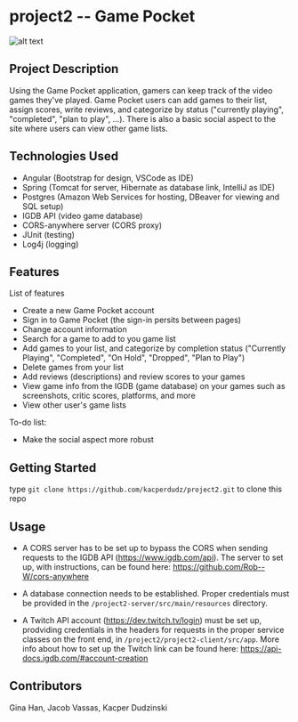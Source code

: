 # project2 -- Game Pocket

![alt text](https://github.com/kacperdudz/project2/blob/master/project2-client/src/assets/images/banner_min_light.png?raw=true)

## Project Description

Using the Game Pocket application, gamers can keep track of the video games they've played. 
Game Pocket users can add games to their list, assign scores, write reviews, and categorize by status ("currently playing", "completed", "plan to play", ...). 
There is also a basic social aspect to the site where users can view other game lists.

## Technologies Used

* Angular (Bootstrap for design, VSCode as IDE)
* Spring (Tomcat for server, Hibernate as database link, IntelliJ as IDE)
* Postgres (Amazon Web Services for hosting, DBeaver for viewing and SQL setup)
* IGDB API (video game database)
* CORS-anywhere server (CORS proxy)
* JUnit (testing)
* Log4j (logging)

## Features

List of features
* Create a new Game Pocket account
* Sign in to Game Pocket (the sign-in persits between pages)
* Change account information
* Search for a game to add to you game list
* Add games to your list, and categorize by completion status ("Currently Playing", "Completed", "On Hold", "Dropped", "Plan to Play")
* Delete games from your list
* Add reviews (descriptions) and review scores to your games
* View game info from the IGDB (game database) on your games such as screenshots, critic scores, platforms, and more
* View other user's game lists

To-do list:
* Make the social aspect more robust

## Getting Started
   
type `git clone https://github.com/kacperdudz/project2.git` to clone this repo

## Usage

- A CORS server has to be set up to bypass the CORS when sending requests to the IGDB API (https://www.igdb.com/api). The server to set up, with instructions, can be found here:
https://github.com/Rob--W/cors-anywhere

- A database connection needs to be established. Proper credentials must be provided in the `/project2-server/src/main/resources` directory.

- A Twitch API account (https://dev.twitch.tv/login) must be set up, prodviding credentials in the headers for requests in the proper service classes on the front end, 
in `/project2/project2-client/src/app`. More info about how to set up the Twitch link can be found here: https://api-docs.igdb.com/#account-creation

## Contributors

Gina Han, Jacob Vassas, Kacper Dudzinski
